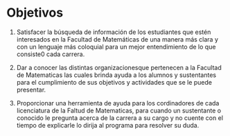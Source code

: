 # Objetivos

  1. Satisfacer la búsqueda de información de los estudiantes que estén interesados en la Facultad de Matemáticas de una manera más clara y con un lenguaje más coloquial para un mejor entendimiento de lo que consiste0 cada carrera.
  
  2. Dar a conocer las distintas organizacionesque pertenecen a la Facultad de Matematicas las cuales brinda ayuda a los alumnos y sustentantes para el cumplimiento de sus objetivos y actividades que se le puede presentar.
  
  3. Proporcionar una herramienta de ayuda para los cordinadores de cada licenciatura de la Faltud de Matematicas, para cuando un sustentante o conocido le pregunta acerca de la carrera a su cargo y no cuente con el tiempo de explicarle lo dirija al programa para resolver su duda. 
